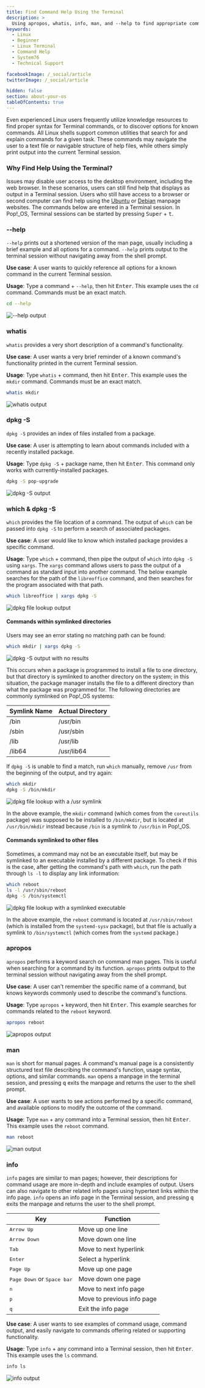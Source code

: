 ```yaml
---
title: Find Command Help Using the Terminal
description: >
  Using apropos, whatis, info, man, and --help to find appropriate commands and command usage information.
keywords:
  - Linux
  - Beginner
  - Linux Terminal
  - Command Help
  - System76
  - Technical Support

facebookImage: /_social/article
twitterImage: /_social/article

hidden: false
section: about-your-os
tableOfContents: true
---
```


Even experienced Linux users frequently utilize knowledge resources to find proper syntax for Terminal commands, or to discover options for known commands. All Linux shells support common utilities that search for and explain commands for a given task. These commands may navigate the user to a text file or navigable structure of help files, while others simply print output into the current Terminal session.

### Why Find Help Using the Terminal?

Issues may disable user access to the desktop environment, including the web browser. In these scenarios, users can still find help that displays as output in a Terminal session. Users who still have access to a browser or second computer can find help using the [Ubuntu](https://manpages.ubuntu.com/) or [Debian](https://manpages.debian.org/) manpage websites. The commands below are entered in a Terminal session. In Pop!\_OS, Terminal sessions can be started by pressing <kbd>Super</kbd> + <kbd>t</kbd>.

### --help

`--help` prints out a shortened version of the man page, usually including a brief example and all options for a command. `--help` prints output to the terminal session without navigating away from the shell prompt.

**Use case**: A user wants to quickly reference all options for a known command in the current Terminal session.

**Usage**: Type a command + `--help`, then hit <kbd>Enter</kbd>. This example uses the `cd` command. Commands must be an exact match.

```bash
cd --help
```
![--help output](/images/finding-command-help/--help-output.png)

### whatis

`whatis` provides a very short description of a command's functionality.

**Use case**: A user wants a very brief reminder of a known command's functionality printed in the current Terminal session.

**Usage**: Type `whatis` + command, then hit <kbd>Enter</kbd>. This example uses the `mkdir` command. Commands must be an exact match.

```bash
whatis mkdir
```
![whatis output](/images/finding-command-help/what-output.png)

### dpkg -S

`dpkg -S` provides an index of files installed from a package.

**Use case**: A user is attempting to learn about commands included with a recently installed package.

**Usage**: Type `dpkg -S` + package name, then hit <kbd>Enter</kbd>. This command only works with currently-installed packages.

```bash
dpkg -S pop-upgrade
```

![dpkg -S output](/images/finding-command-help/dpkg-search-output.png)

### which & dpkg -S

`which` provides the file location of a command. The output of `which` can be passed into `dpkg -S` to perform a search of associated packages.

**Use case**: A user would like to know which installed package provides a specific command.

**Usage**: Type `which` + command, then pipe the output of `which` into `dpkg -S` using `xargs`. The `xargs` command allows users to pass the output of a command as standard input into another command. The below example searches for the path of the `libreoffice` command, and then searches for the program associated with that path.

```bash
which libreoffice | xargs dpkg -S
```

![dpkg file lookup output](/images/finding-command-help/dpkg-file-lookup-output.png)

#### Commands within symlinked directories

Users may see an error stating no matching path can be found:

```bash
which mkdir | xargs dpkg -S
```

![dpkg -S output with no results](/images/finding-command-help/dpkg-search-no-results.png)

This occurs when a package is programmed to install a file to one directory, but that directory is symlinked to another directory on the system; in this situation, the package manager installs the file to a different directory than what the package was programmed for. The following directories are commonly symlinked on Pop!_OS systems:

| Symlink Name | Actual Directory |
|--------------|------------------|
| /bin         | /usr/bin         |
| /sbin        | /usr/sbin        |
| /lib         | /usr/lib         |
| /lib64       | /usr/lib64       |

If `dpkg -S` is unable to find a match, run `which` manually, remove `/usr` from the beginning of the output, and try again:

```bash
which mkdir
dpkg -S /bin/mkdir
```

![dpkg file lookup with a /usr symlink](/images/finding-command-help/dpkg-search-usr-symlink.png)

In the above example, the `mkdir` command (which comes from the `coreutils` package) was supposed to be installed to `/bin/mkdir`, but is located at `/usr/bin/mkdir` instead because `/bin` is a symlink to `/usr/bin` in Pop!_OS.

#### Commands symlinked to other files

Sometimes, a command may not be an executable itself, but may be symlinked to an executable installed by a different package. To check if this is the case, after getting the command's path with `which`, run the path through `ls -l` to display any link information:

```bash
which reboot
ls -l /usr/sbin/reboot
dpkg -S /bin/systemctl
```

![dpkg file lookup with a symlinked executable](/images/finding-command-help/dpkg-search-symlinked-executable.png)

In the above example, the `reboot` command is located at `/usr/sbin/reboot` (which is installed from the `systemd-sysv` package), but that file is actually a symlink to `/bin/systemctl` (which comes from the `systemd` package.)

### apropos

`apropos` performs a keyword search on command man pages. This is useful when searching for a command by its function. `apropos` prints output to the terminal session without navigating away from the shell prompt.

**Use case**: A user can't remember the specific name of a command, but knows keywords commonly used to describe the command's functions.

**Usage**: Type `apropos` + keyword, then hit <kbd>Enter</kbd>. This example searches for commands related to the `reboot` keyword.

```bash
apropos reboot
```
![apropos output](/images/finding-command-help/apropos-output.png)

### man

`man` is short for manual pages. A command's manual page is a consistently structured text file describing the command's function, usage syntax, options, and similar commands. `man` opens a manpage in the terminal session, and pressing <kbd>q</kbd> exits the manpage and returns the user to the shell prompt.

**Use case**: A user wants to see actions performed by a specific command, and available options to modify the outcome of the command.

**Usage**: Type `man` + any command into a Terminal session, then hit <kbd>Enter</kbd>. This example uses the `reboot` command.

```bash
man reboot
```
![man output](/images/finding-command-help/man-output.png)

### info

`info` pages are similar to man pages; however, their descriptions for command usage are more in-depth and include examples of output. Users can also navigate to other related info pages using hypertext links within the info page. `info` opens an info page in the Terminal session, and pressing <kbd>q</kbd> exits the manpage and returns the user to the shell prompt.

|Key | Function |
|-------|------|
|<kbd>Arrow Up</kbd>| Move up one line|
|<kbd>Arrow Down</kbd>| Move down one line|
|<kbd>Tab</kbd>|Move to next hyperlink|
|<kbd>Enter</kbd>| Select a hyperlink|
|<kbd>Page Up</kbd>| Move up one page|
|<kbd>Page Down</kbd> or <kbd>Space bar</kbd>| Move down one page|
|<kbd>n</kbd>| Move to next info page|
|<kbd>p</kbd>| Move to previous info page|
|<kbd>q</kbd>| Exit the info page|

**Use case**: A user wants to see examples of command usage, command output, and easily navigate to commands offering related or supporting functionality.

**Usage**: Type `info` + any command into a Terminal session, then hit <kbd>Enter</kbd>. This example uses the `ls` command.

```bash
info ls
```
![info output](/images/finding-command-help/info-output.png)
